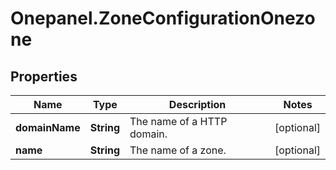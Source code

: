 # Onepanel.ZoneConfigurationOnezone

## Properties
Name | Type | Description | Notes
------------ | ------------- | ------------- | -------------
**domainName** | **String** | The name of a HTTP domain. | [optional] 
**name** | **String** | The name of a zone. | [optional] 


